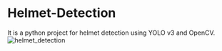 # Helmet-Detection
It is a python project for helmet detection using YOLO v3 and OpenCV. 
![helmet_detection](https://github.com/Anschoudary/Helmet-Detection/assets/108094647/c0ee2e7a-4521-4934-8a4a-cfdd8b40b2cb)
